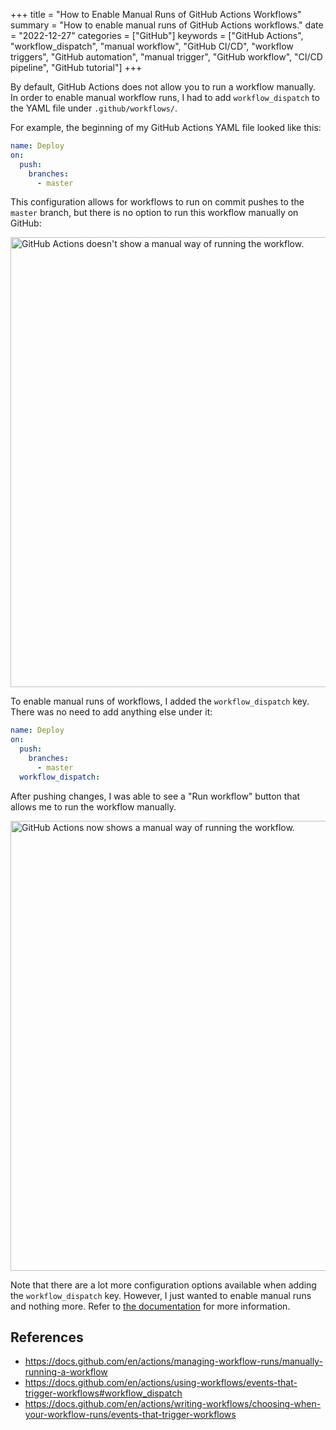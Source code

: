 +++
title = "How to Enable Manual Runs of GitHub Actions Workflows"
summary = "How to enable manual runs of GitHub Actions workflows."
date = "2022-12-27"
categories = ["GitHub"]
keywords = ["GitHub Actions", "workflow_dispatch", "manual workflow", "GitHub CI/CD", "workflow triggers", "GitHub automation", "manual trigger", "GitHub workflow", "CI/CD pipeline", "GitHub tutorial"]
+++

By default, GitHub Actions does not allow you to run a workflow manually. In order to enable manual workflow runs, I had to add `workflow_dispatch` to the YAML file under `.github/workflows/`.

For example, the beginning of my GitHub Actions YAML file looked like this:


```yaml
name: Deploy
on:
  push:
    branches:
      - master
```

This configuration allows for workflows to run on commit pushes to the `master` branch, but there is no option to run this workflow manually on GitHub:

<img src="/how-to-enable-manual-runs-of-github-actions-workflows/no-manual-run.webp" alt="GitHub Actions doesn't show a manual way of running the workflow." width="720" height="259" style="max-width: 100%; height: auto; aspect-ratio: 1862 / 672;" loading="lazy" decoding="async">

To enable manual runs of workflows, I added the `workflow_dispatch` key. There was no need to add anything else under it:

```yaml
name: Deploy
on:
  push:
    branches:
      - master
  workflow_dispatch:
```

After pushing changes, I was able to see a "Run workflow" button that allows me to run the workflow manually.

<img src="/how-to-enable-manual-runs-of-github-actions-workflows/manual-run-enabled.webp" alt="GitHub Actions now shows a manual way of running the workflow." width="720" height="306" style="max-width: 100%; height: auto; aspect-ratio: 1854 / 790;" loading="lazy" decoding="async">

Note that there are a lot more configuration options available when adding the `workflow_dispatch` key. However, I just wanted to enable manual runs and nothing more. Refer to [the documentation](https://docs.github.com/en/actions/using-workflows/events-that-trigger-workflows#workflow_dispatch) for more information.

## References

- https://docs.github.com/en/actions/managing-workflow-runs/manually-running-a-workflow
- https://docs.github.com/en/actions/using-workflows/events-that-trigger-workflows#workflow_dispatch
- https://docs.github.com/en/actions/writing-workflows/choosing-when-your-workflow-runs/events-that-trigger-workflows
